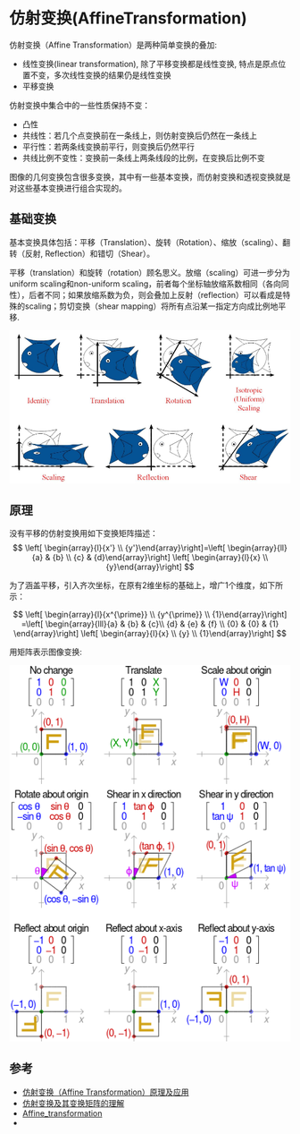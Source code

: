 # 仿射变换(AffineTransformation)

仿射变换（Affine Transformation）是两种简单变换的叠加:
- 线性变换(linear transformation), 除了平移变换都是线性变换, 特点是原点位置不变，多次线性变换的结果仍是线性变换
- 平移变换



仿射变换中集合中的一些性质保持不变：
- 凸性
- 共线性：若几个点变换前在一条线上，则仿射变换后仍然在一条线上
- 平行性：若两条线变换前平行，则变换后仍然平行
- 共线比例不变性：变换前一条线上两条线段的比例，在变换后比例不变




图像的几何变换包含很多变换，其中有一些基本变换，而仿射变换和透视变换就是对这些基本变换进行组合实现的。


## 基础变换
基本变换具体包括：平移（Translation）、旋转（Rotation）、缩放（scaling）、翻转（反射, Reflection）和错切（Shear）。

平移（translation）和旋转（rotation）顾名思义。放缩（scaling）可进一步分为uniform scaling和non-uniform scaling，前者每个坐标轴放缩系数相同（各向同性），后者不同；如果放缩系数为负，则会叠加上反射（reflection）可以看成是特殊的scaling；剪切变换（shear mapping）将所有点沿某一指定方向成比例地平移.


![](./仿射变换(AffineTransformation)/1.png)






## 原理
没有平移的仿射变换用如下变换矩阵描述：
$$
\left[ \begin{array}{l}{x'} \\ {y'}\end{array}\right]=\left[ \begin{array}{ll}{a} & {b} \\ {c} & {d}\end{array}\right] \left[ \begin{array}{l}{x} \\ {y}\end{array}\right]
$$

为了涵盖平移，引入齐次坐标，在原有2维坐标的基础上，增广1个维度，如下所示：

$$
\left[ \begin{array}{l}{x^{\prime}} \\ {y^{\prime}} \\ {1}\end{array}\right] 
=\left[ \begin{array}{lll}{a} & {b} & {c}\\ {d} & {e} & {f} \\ {0} & {0} & {1} \end{array}\right] \left[ \begin{array}{l}{x} \\ {y} \\ {1}\end{array}\right]
$$

用矩阵表示图像变换:



![](./仿射变换(AffineTransformation)/2.png)








## 参考
- [仿射变换（Affine Transformation）原理及应用](https://blog.csdn.net/u011681952/article/details/98942207)
- [仿射变换及其变换矩阵的理解](https://www.cnblogs.com/shine-lee/p/10950963.html)
- [Affine_transformation](https://wiki2.org/en/Affine_transformation)
- [](https://zhuanlan.zhihu.com/p/80852438)